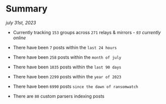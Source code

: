 
# Summary
_july 31st, 2023_

- Currently tracking `153` groups across `271` relays & mirrors - _`93` currently online_

- There have been `7` posts within the `last 24 hours`

- There have been `258` posts within the `month of july`

- There have been `1035` posts within the `last 90 days`

- There have been `2299` posts within the `year of 2023`

- There have been `6990` posts `since the dawn of ransomwatch`

- There are `80` custom parsers indexing posts
